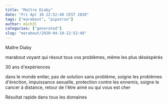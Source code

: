 ```yaml
---
title: "Maître Diaby"
date: "Fri Apr 10 22:52:48 CEST 2020"
tags: ["marabout", "pipotron"]
author: m1ch3l
categories: ["generated"]
slug: "marabout/2020-04-10-22:52:48"
---
```


Maître Diaby

marabout voyant qui résout tous vos problèmes, même les plus déséspérés

30 ans d'expériences

dans le monde entier, pas de solution sans problème, soigne les problèmes d'érection, impuissance sexuelle, protection contre les ennemis, soigne le cancer à distance, retour de l'être aimé ou qui vous est cher

Résultat rapide dans tous les domaines
